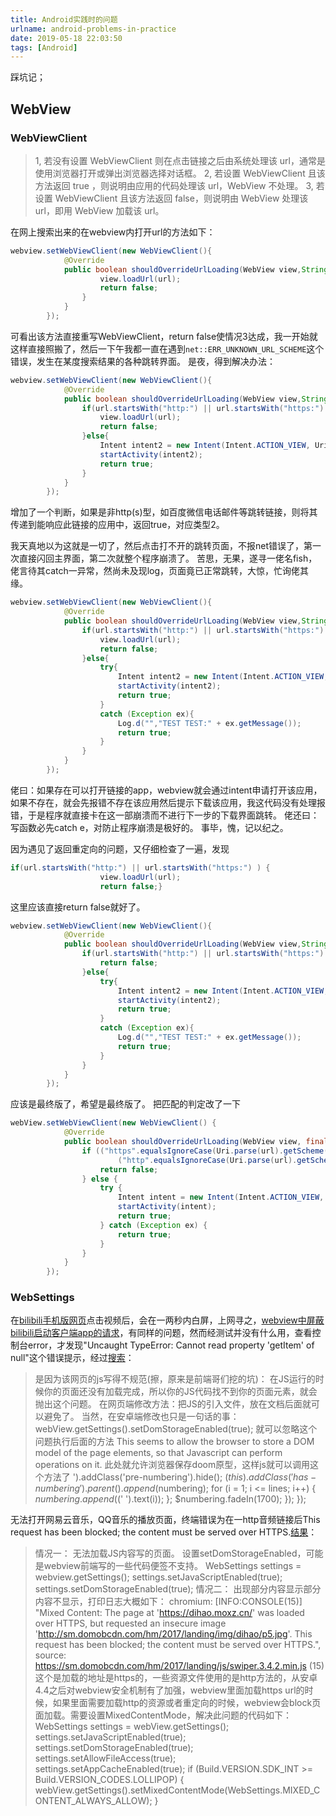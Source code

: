 ```yaml
---
title: Android实践时的问题
urlname: android-problems-in-practice
date: 2019-05-18 22:03:50
tags: [Android]
---
```

踩坑记；
<!--more-->
## WebView
### WebViewClient
> 1, 若没有设置 WebViewClient 则在点击链接之后由系统处理该 url，通常是使用浏览器打开或弹出浏览器选择对话框。
2, 若设置 WebViewClient 且该方法返回 true ，则说明由应用的代码处理该 url，WebView 不处理。
3, 若设置 WebViewClient 且该方法返回 false，则说明由 WebView
处理该 url，即用 WebView 加载该 url。

在网上搜索出来的在webview内打开url的方法如下：
```java
webview.setWebViewClient(new WebViewClient(){
            @Override
            public boolean shouldOverrideUrlLoading(WebView view,String url){
                    view.loadUrl(url);
                    return false;
                }
            }
        });
```

可看出该方法直接重写WebViewClient，return false使情况3达成，我一开始就这样直接照搬了，然后一下午我都一直在遇到`net::ERR_UNKNOWN_URL_SCHEME`这个错误，发生在某度搜索结果的各种跳转界面。
是夜，得到解决办法：
```java
webview.setWebViewClient(new WebViewClient(){
            @Override
            public boolean shouldOverrideUrlLoading(WebView view,String url){
                if(url.startsWith("http:") || url.startsWith("https:") ) {
                    view.loadUrl(url);
                    return false;
                }else{
					Intent intent2 = new Intent(Intent.ACTION_VIEW, Uri.parse(url));
                    startActivity(intent2);
                    return true;
                }
            }
        });
```
增加了一个判断，如果是非http(s)型，如百度微信电话邮件等跳转链接，则将其传递到能响应此链接的应用中，返回true，对应类型2。

我天真地以为这就是一切了，然后点击打不开的跳转页面，不报net错误了，第一次直接闪回主界面，第二次就整个程序崩溃了。
苦思，无果，遂寻一佬名fish，佬言待其catch一异常，然尚未及现log，页面竟已正常跳转，大惊，忙询佬其缘。
```java
webview.setWebViewClient(new WebViewClient(){
            @Override
            public boolean shouldOverrideUrlLoading(WebView view,String url){
                if(url.startsWith("http:") || url.startsWith("https:") ) {
                    view.loadUrl(url);
                    return false;
                }else{
                    try{
                        Intent intent2 = new Intent(Intent.ACTION_VIEW, Uri.parse(url));
                        startActivity(intent2);
                        return true;
                    }
                    catch (Exception ex){
                        Log.d("","TEST TEST:" + ex.getMessage());
                        return true;
                    }
                }
            }
        });
```
佬曰：如果存在可以打开链接的app，webview就会通过intent申请打开该应用，如果不存在，就会先报错不存在该应用然后提示下载该应用，我这代码没有处理报错，于是程序就直接卡在这一部崩溃而不进行下一步的下载界面跳转。
佬还曰：写函数必先catch e，对防止程序崩溃是极好的。
事毕，愧，记以纪之。

因为遇见了返回重定向的问题，又仔细检查了一遍，发现
```java
if(url.startsWith("http:") || url.startsWith("https:") ) {
                    view.loadUrl(url);
                    return false;}
```

这里应该直接return false就好了。
```java
webview.setWebViewClient(new WebViewClient(){
            @Override
            public boolean shouldOverrideUrlLoading(WebView view,String url){
                if(url.startsWith("http:") || url.startsWith("https:") ) {
                    return false;
                }else{
                    try{
                        Intent intent2 = new Intent(Intent.ACTION_VIEW, Uri.parse(url));
                        startActivity(intent2);
                        return true;
                    }
                    catch (Exception ex){
                        Log.d("","TEST TEST:" + ex.getMessage());
                        return true;
                    }
                }
            }
        });
```
应该是最终版了，希望是最终版了。
把匹配的判定改了一下
```java
webView.setWebViewClient(new WebViewClient() {
            @Override
            public boolean shouldOverrideUrlLoading(WebView view, final String url) {
                if (("https".equalsIgnoreCase(Uri.parse(url).getScheme())) ||
                        ("http".equalsIgnoreCase(Uri.parse(url).getScheme()))) {
                    return false;
                } else {
                    try {
                        Intent intent = new Intent(Intent.ACTION_VIEW, Uri.parse(url));
                        startActivity(intent);
                        return true;
                    } catch (Exception ex) {
                        return true;
                    }
                }
            }
        });
```
### WebSettings
在[bilibili手机版网页](https://m.bilibili.com/index.html "bilibili手机版网页")点击视频后，会在一两秒内白屏，上网寻之，[webview中屏蔽bilibili启动客户端app的请求](https://blog.csdn.net/weixin_33772645/article/details/87316890 "webview中屏蔽bilibili启动客户端app的请求")，有同样的问题，然而经测试并没有什么用，查看控制台error，才发现"Uncaught TypeError: Cannot read property 'getItem' of null"这个错误提示，经过[搜索](http://www.codes51.com/article/detail_4140743.html "搜索")：
> 是因为该网页的js写得不规范(擦，原来是前端哥们挖的坑)：
在JS运行的时候你的页面还没有加载完成，所以你的JS代码找不到你的页面元素，就会抛出这个问题。
在网页端修改方法：把JS的引入文件，放在文档后面就可以避免了。
当然，在安卓端修改也只是一句话的事： webView.getSettings().setDomStorageEnabled(true);
就可以忽略这个问题执行后面的方法
This seems to allow the browser to store a DOM model of the page elements, so that Javascript can perform operations on it.
此处就允许浏览器保存doom原型，这样js就可以调用这个方法了
').addClass('pre-numbering').hide(); $(this).addClass('has-numbering').parent().append($numbering); for (i = 1; i <= lines; i++) { $numbering.append($('
').text(i)); }; $numbering.fadeIn(1700); }); });

无法打开网易云音乐，QQ音乐的播放页面，终端错误为在一http音频链接后This request has been blocked; the content must be served over HTTPS.[结果](http://www.voidcn.com/article/p-kmoncjvf-pm.html "结果")：
> 情况一：
无法加载JS内容写的页面。
设置setDomStorageEnabled，可能是webview前端写的一些代码便签不支持。
WebSettings settings = webview.getSettings();
settings.setJavaScriptEnabled(true);
settings.setDomStorageEnabled(true);
情况二：
出现部分内容显示部分内容不显示，打印日志大概如下：
chromium: [INFO:CONSOLE(15)] "Mixed Content: The page at 'https://dihao.moxz.cn/' was loaded over HTTPS, but requested an insecure image 'http://sm.domobcdn.com/hm/2017/landing/img/dihao/p5.jpg'. This request has been blocked; the content must be served over HTTPS.", source: https://sm.domobcdn.com/hm/2017/landing/js/swiper.3.4.2.min.js (15)
这个是加载的地址是https的，一些资源文件使用的是http方法的，从安卓4.4之后对webview安全机制有了加强，webview里面加载https url的时候，如果里面需要加载http的资源或者重定向的时候，webview会block页面加载。需要设置MixedContentMode，解决此问题的代码如下：
  WebSettings settings = webView.getSettings();
                            settings.setJavaScriptEnabled(true);
                            settings.setDomStorageEnabled(true);
                            settings.setAllowFileAccess(true);
                            settings.setAppCacheEnabled(true);
                            if (Build.VERSION.SDK_INT >= Build.VERSION_CODES.LOLLIPOP) {
                                webView.getSettings().setMixedContentMode(WebSettings.MIXED_CONTENT_ALWAYS_ALLOW);
                            }

